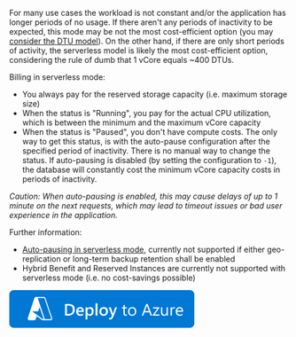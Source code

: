 ﻿For many use cases the workload is not constant and/or the application has longer periods of no usage. If there aren't any periods of inactivity to be expected, this mode may be not the most cost-efficient option (you may [consider the DTU model](../dtu-based-sql-database-for-paas-solutions)). On the other hand, if there are only short periods of activity, the serverless model is likely the most cost-efficient option, considering the rule of dumb that 1 vCore equals ~400 DTUs.

Billing in serverless mode:
* You always pay for the reserved storage capacity (i.e. maximum storage size)
* When the status is "Running", you pay for the actual CPU utilization, which is between the minimum and the maximum vCore capacity
* When the status is "Paused", you don't have compute costs. The only way to get this status, is with the auto-pause configuration after the specified period of inactivity. There is no manual way to change the status. If auto-pausing is disabled (by setting the configuration to `-1`), the database will constantly cost the minimum vCore capacity costs in periods of inactivity.

_Caution: When auto-pausing is enabled, this may cause delays of up to 1 minute on the next requests, which may lead to timeout issues or bad user experience in the application._

Further information:
* [Auto-pausing in serverless mode](https://docs.microsoft.com/en-us/azure/azure-sql/database/serverless-tier-overview?view=azuresql#auto-pausing), currently not supported if either geo-replication or long-term backup retention shall be enabled
* Hybrid Benefit and Reserved Instances are currently not supported with serverless mode (i.e. no cost-savings possible)

[![Deploy to Azure](https://github.com/garaio/AzureRecipes/raw/master/Resources/deploybutton.svg?sanitize=true)](https://portal.azure.com/#create/Microsoft.Template/uri/https%3A%2F%2Fraw.githubusercontent.com%2Fgaraio%2FAzureRecipes%2Fmaster%2FSnippets%2FARM%2Fserverless-sql-database-for-paas-solutions%2Fazuredeploy.json)